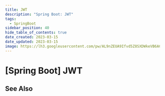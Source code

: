 ```yaml
---
title: JWT
description: "Spring Boot: JWT"
tags:
  - SpringBoot
sidebar_position: 40
hide_table_of_contents: true
date_created: 2023-03-15
date_updated: 2023-03-15
image: https://lh3.googleusercontent.com/pw/AL9nZEUA9Ifvd5Z8SXDWkeVB6AC4MPGwnXaL6kBXNPoXwOQQ2jOcZ1Jw_0p8TKK8C3ZX0e67_FOY15eDrm7aaXSQJcKtoUzC80SAQEHsaBy6qS2AqNNs5VUFNXBKm439y_1wkvmDl-PnL8ReojnIumNlEvOXBg=w800-no?authuser=0
---
```


[Spring Boot] JWT
=================



See Also
--------
